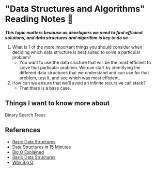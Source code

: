 # "Data Structures and Algorithms" Reading Notes 📖

***This topic matters because as developers we need to find efficient solutions, and data structures and algorithm is key to do so***

1. What is 1 of the more important things you should consider when deciding which data structure is best suited to solve a particular problem?
   - You want to use the data sructure that will be the most efficient to solve that particular problem. We can start by identifying the different data structures that we understand and can use for that problem, test it, and see which was most efficient.
2. How can we ensure that we’ll avoid an infinite recursive call stack?
   - That there is a base case.

## Things I want to know more about

Binary Search Trees

## References

- [Basic Data Structures](https://www.youtube.com/watch?v=vPEJSJMg4jY)
- [Data Structures in 15 Minutes](https://www.youtube.com/watch?v=sVxBVvlnJsM)
- [Big O Explained](https://www.youtube.com/watch?v=v4cd1O4zkGw)
- [Basic Data Structures](https://towardsdatascience.com/8-common-data-structures-every-programmer-must-know-171acf6a1a42)
- [Why Big O](https://triplebyte.com/blog/why-you-should-learn-big-o-and-stop-hacking-your-way-through-algorithms)
